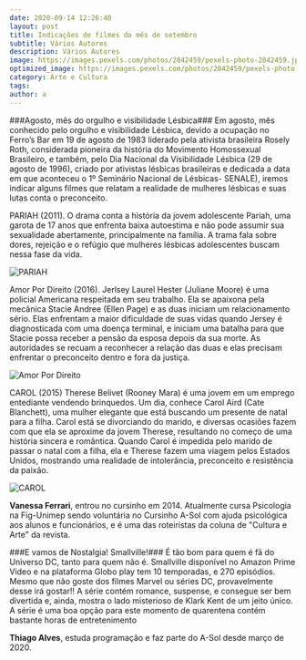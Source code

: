 ```yaml
---
date: 2020-09-14 12:26:40
layout: post
title: Indicações de filmes do mês de setembro
subtitle: Vários Autores
description: Vários Autores
image: https://images.pexels.com/photos/2842459/pexels-photo-2842459.jpeg
optimized_image: https://images.pexels.com/photos/2842459/pexels-photo-2842459.jpeg
category: Arte e Cultura
tags:
author: a
---
```


###Agosto, mês do orgulho e visibilidade Lésbica###
Em agosto, mês conhecido pelo orgulho e visibilidade Lésbica, devido a ocupação no Ferro’s Bar em 19 de agosto de 1983 liderado pela ativista brasileira Rosely Roth, considerada pioneira da história do Movimento Homossexual Brasileiro, e também, pelo Dia Nacional da Visibilidade Lésbica (29 de agosto de 1996), criado por ativistas lésbicas brasileiras e dedicada a data em que aconteceu o 1º Seminário Nacional de Lésbicas- SENALE), iremos indicar alguns filmes que relatam a realidade de mulheres lésbicas e suas lutas conta o preconceito.

PARIAH (2011). O drama conta a história da jovem adolescente Pariah, uma garota de 17 anos que enfrenta baixa autoestima e não pode assumir sua sexualidade abertamente, principalmente na família. A trama fala sobre dores, rejeição e o refúgio que mulheres lésbicas adolescentes buscam nessa fase da vida. 

![PARIAH](https://upload.wikimedia.org/wikipedia/pt/d/df/Pariah.png "PARIAH")

Amor Por Direito (2016). Jerlsey Laurel Hester (Juliane Moore) é uma policial Americana respeitada em seu trabalho. Ela se apaixona pela mecânica Stacie Andree (Ellen Page) e as duas iniciam um relacionamento sério. Elas enfrentam a maior dificuldade de suas vidas quando Jersey é diagnosticada com uma doença terminal, e iniciam uma batalha para que Stacie possa receber a pensão da esposa depois da sua morte. As autoridades se recuam a reconhecer a relação das duas e elas precisam enfrentar o preconceito dentro e fora da justiça. 	 

![Amor Por Direito](https://conteudo.imguol.com.br/c/entretenimento/43/2016/04/18/poster-do-filme-amor-por-direito-1461015972765_615x300.jpg "Amor Por Direito")

CAROL (2015) Therese Belivet (Rooney Mara) é uma jovem em um emprego entediante vendendo brinquedos. Um dia, conhece Carol Aird (Cate Blanchett), uma mulher elegante que está buscando um presente de natal para a filha. Carol está se divorciando do marido, e diversas ocasiões fazem com que ela se aproxime da jovem Therese, resultando no começo de uma história sincera e romântica. Quando Carol é impedida pelo marido de passar o natal com a filha, ela e Therese fazem uma viagem pelos Estados Unidos, mostrando uma realidade de intolerância, preconceito e resistência da paixão.         

![CAROL](https://encrypted-tbn0.gstatic.com/images?q=tbn%3AANd9GcSYfjDd4O21o_3WiIETLCk1q0Icb0rC5nSSVA&usqp=CAU "CAROL")

**Vanessa Ferrari**, entrou no cursinho em 2014. Atualmente cursa Psicologia na Fig-Unimep sendo voluntária no Cursinho A-Sol com ajuda psicológica aos alunos e funcionários, e é uma das roteiristas da coluna de "Cultura e Arte" da revista.

###E vamos de Nostalgia! Smallville!###
É tão bom para quem é fã do Universo DC, tanto para quem não é.
Smallville disponível no Amazon Prime Video e na plataforma Globo play  tem 10 temporadas, e 270 episódios.
Mesmo que não goste dos filmes Marvel ou séries DC, provavelmente desse irá gostar!!
A série contém romance, suspense, e consegue ser bem divertida e, ainda,  mostra o lado misterioso de Klark Kent de um jeito único.
A série é uma boa opção para este momento de quarentena contém bastante horas de entretenimento

**Thiago Alves**, estuda programação e faz parte do A-Sol desde março de 2020.
